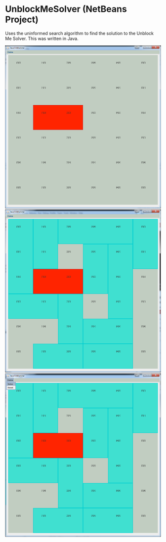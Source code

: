# UnblockMeSolver (NetBeans Project)

Uses the uninformed search algorithm to find the solution to the Unblock Me Solver. This was written in Java.

![alt tag](https://raw.githubusercontent.com/Renedix/UnblockMeSolver/master/1.png)
![alt tag](https://raw.githubusercontent.com/Renedix/UnblockMeSolver/master/2.png)
![alt tag](https://raw.githubusercontent.com/Renedix/UnblockMeSolver/master/3.png)
